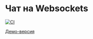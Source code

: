 # Чат на Websockets

[![CI](https://github.com/UrijMexa/chat-app/actions/workflows/main.yml/badge.svg)](https://github.com/UrijMexa/chat-app/actions/workflows/main.yml)

[Демо-версия](https://UrijMexa.github.io/chat-app/)
